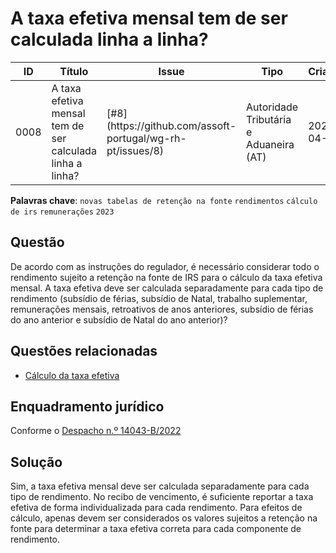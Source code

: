 # A taxa efetiva mensal tem de ser calculada linha a linha?

<table><thead><tr><th>ID</th><th>Título</th><th data-type="content-ref">Issue</th><th>Tipo</th><th>Criado</th><th>Modificado</th></tr></thead><tbody><tr><td>0008</td><td>A taxa efetiva mensal tem de ser calculada linha a linha?</td><td>[#8](https://github.com/assoft-portugal/wg-rh-pt/issues/8)</td><td>Autoridade Tributária e Aduaneira (AT)</td><td>2023-04-05</td><td>2023-04-18</td></tr></tbody></table>

**Palavras chave**: `novas tabelas de retenção na fonte` `rendimentos` `cálculo de irs` `remunerações` `2023`

## Questão

De acordo com as instruções do regulador, é necessário considerar todo o rendimento sujeito a retenção na fonte de IRS para o cálculo da taxa efetiva mensal. A taxa efetiva deve ser calculada separadamente para cada tipo de rendimento (subsídio de férias, subsídio de Natal, trabalho suplementar, remunerações mensais, retroativos de anos anteriores, subsídio de férias do ano anterior e subsídio de Natal do ano anterior)?

## Questões relacionadas

* [Cálculo da taxa efetiva](0007-calculo-da-taxa-efetiva.md)

## Enquadramento jurídico

Conforme o [Despacho n.º 14043-B/2022](https://info.portaldasfinancas.gov.pt/pt/atualidades/legislativa/Paginas/Despacho_14043_B_2022.aspx)

## Solução

Sim, a taxa efetiva mensal deve ser calculada separadamente para cada tipo de rendimento. No recibo de vencimento, é suficiente reportar a taxa efetiva de forma individualizada para cada rendimento. Para efeitos de cálculo, apenas devem ser considerados os valores sujeitos a retenção na fonte para determinar a taxa efetiva correta para cada componente de rendimento.
